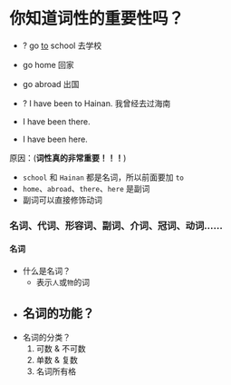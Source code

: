 # 你知道词性的重要性吗？

* ? go <u>to</u> school 去学校
*   go home 回家
*   go abroad 出国

* ? I have been to Hainan. 我曾经去过海南
*   I have been there.
*   I have been here.

原因：(**词性真的非常重要！！！**)
* `school` 和 `Hainan` 都是名词，所以前面要加 `to`
* `home`、`abroad`、`there`、`here` 是副词
* 副词可以直接修饰动词

### 名词、代词、形容词、副词、介词、冠词、动词……

#### 名词

* 什么是名词？
  - 表示`人`或`物`的词
* 名词的功能？
  - 
* 名词的分类？
  1. 可数 & 不可数
  2. 单数 & 复数
  3. 名词所有格